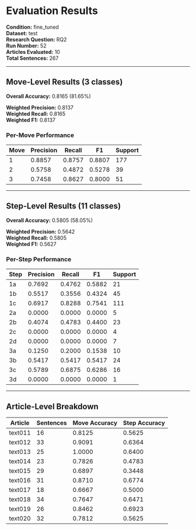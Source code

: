# Evaluation Results

**Condition:** fine_tuned  
**Dataset:** test  
**Research Question:** RQ2  
**Run Number:** 52  
**Articles Evaluated:** 10  
**Total Sentences:** 267  

---

## Move-Level Results (3 classes)

**Overall Accuracy:** 0.8165 (81.65%)  

**Weighted Precision:** 0.8137  
**Weighted Recall:** 0.8165  
**Weighted F1:** 0.8137  

### Per-Move Performance

| Move | Precision | Recall | F1 | Support |
|------|-----------|--------|----|---------|
| 1 | 0.8857 | 0.8757 | 0.8807 | 177 |
| 2 | 0.5758 | 0.4872 | 0.5278 | 39 |
| 3 | 0.7458 | 0.8627 | 0.8000 | 51 |

---

## Step-Level Results (11 classes)

**Overall Accuracy:** 0.5805 (58.05%)  

**Weighted Precision:** 0.5642  
**Weighted Recall:** 0.5805  
**Weighted F1:** 0.5627  

### Per-Step Performance

| Step | Precision | Recall | F1 | Support |
|------|-----------|--------|----|---------|
| 1a | 0.7692 | 0.4762 | 0.5882 | 21 |
| 1b | 0.5517 | 0.3556 | 0.4324 | 45 |
| 1c | 0.6917 | 0.8288 | 0.7541 | 111 |
| 2a | 0.0000 | 0.0000 | 0.0000 | 5 |
| 2b | 0.4074 | 0.4783 | 0.4400 | 23 |
| 2c | 0.0000 | 0.0000 | 0.0000 | 4 |
| 2d | 0.0000 | 0.0000 | 0.0000 | 7 |
| 3a | 0.1250 | 0.2000 | 0.1538 | 10 |
| 3b | 0.5417 | 0.5417 | 0.5417 | 24 |
| 3c | 0.5789 | 0.6875 | 0.6286 | 16 |
| 3d | 0.0000 | 0.0000 | 0.0000 | 1 |

---

## Article-Level Breakdown

| Article | Sentences | Move Accuracy | Step Accuracy |
|---------|-----------|---------------|---------------|
| text011 | 16 | 0.8125 | 0.5625 |
| text012 | 33 | 0.9091 | 0.6364 |
| text013 | 25 | 1.0000 | 0.6400 |
| text014 | 23 | 0.7826 | 0.4783 |
| text015 | 29 | 0.6897 | 0.3448 |
| text016 | 31 | 0.8710 | 0.6774 |
| text017 | 18 | 0.6667 | 0.5000 |
| text018 | 34 | 0.7647 | 0.6471 |
| text019 | 26 | 0.8462 | 0.6923 |
| text020 | 32 | 0.7812 | 0.5625 |
